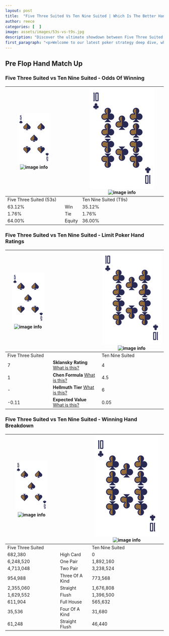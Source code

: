 ```yaml
---
layout: post
title:  "Five Three Suited Vs Ten Nine Suited | Which Is The Better Hand In Poker? A Complete Guide"
author: reece
categories: [  ]
image: assets/images/53s-vs-t9s.jpg
description: "Discover the ultimate showdown between Five Three Suited and Ten Nine Suited in poker! Uncover the odds, strategies, and scenarios where one hand triumphs over the other. Get ready to up your poker game with this thrilling analysis."
first_paragraph: "<p>Welcome to our latest poker strategy deep dive, where we're pitting two distinct hands against each other in a high-stakes showdown: Five Three Suited vs Ten Nine Suited.</p><p>In the dynamic world of poker, every decision counts, and knowing which hand holds the upper hand is key to your success at the table.</p><p>In this article, we'll dissect these two hands, explore the scenarios where one dominates the other, and equip you with the knowledge to make strategic choices that can tip the odds in your favor.</p><p>Get ready to unravel the intriguing dynamics of these poker hands and elevate your game to new heights.</p>"
---
```




[comment]: # (sp0)

## Pre Flop Hand Match Up

<div class="table hand-ratings" markdown="1"> 



### Five Three Suited vs Ten Nine Suited - Odds Of Winning


    
| ![image info](assets/images/hand1/5.png) ![image info](assets/images/hand1/3s.png) |  | ![image info](assets/images/hand2/T.png) ![image info](assets/images/hand2/9s.png) |
| -------- | -------- | -------- |
| Five Three Suited (53s) |  | Ten Nine Suited (T9s) |
| 63.12% | Win | 35.12% |
| 1.76% | Tie | 1.76% |
| 64.00% | Equity | 36.00% |




[comment]: # (sp1)



### Five Three Suited vs Ten Nine Suited - Limit Poker Hand Ratings


    
| ![image info](assets/images/hand1/5.png) ![image info](assets/images/hand1/3s.png) |  | ![image info](assets/images/hand2/T.png) ![image info](assets/images/hand2/9s.png) |
| -------- | -------- | -------- |
| Five Three Suited |  | Ten Nine Suited |
| 7 | **Sklansky Rating** [What is this?](/sklansky-rating-explained) | 4 |
| 1 | **Chen Formula** [What is this?](/chen-formula-explained) | 4.5 |
| - | **Hellmuth Tier** [What is this?](/Hellmuth-tier-explained) | 6 |
| -0.11 | **Expected Value** [What is this?](/expected-value-explained) | 0.05 |




[comment]: # (sp2)



### Five Three Suited vs Ten Nine Suited - Winning Hand Breakdown


    
| ![image info](assets/images/hand1/5.png) ![image info](assets/images/hand1/3s.png) |  | ![image info](assets/images/hand2/T.png) ![image info](assets/images/hand2/9s.png) |
| -------- | -------- | -------- |
| Five Three Suited |  | Ten Nine Suited |
| 682,380 | High Card | 0 |
| 6,248,520 | One Pair | 1,892,160 |
| 4,713,048 | Two Pair | 3,238,524 |
| 954,988 | Three Of A Kind | 773,568 |
| 2,355,060 | Straight | 1,676,808 |
| 1,629,552 | Flush | 1,396,500 |
| 611,904 | Full House | 565,632 |
| 35,536 | Four Of A Kind | 31,680 |
| 61,248 | Straight Flush | 46,440 |




[comment]: # (sp3)



</div>

[comment]: # (sp4)



[comment]: # (sp5)


